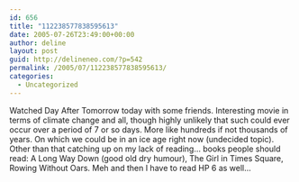 ```yaml
---
id: 656
title: "112238577838595613"
date: 2005-07-26T23:49:00+00:00
author: deline
layout: post
guid: http://delineneo.com/?p=542
permalink: /2005/07/112238577838595613/
categories:
  - Uncategorized
---
```

Watched Day After Tomorrow today with some friends. Interesting movie in terms of climate change and all, though highly unlikely that such could ever occur over a period of 7 or so days. More like hundreds if not thousands of years. On which we could be in an ice age right now (undecided topic). Other than that catching up on my lack of reading&#8230; books people should read: A Long Way Down (good old dry humour), The Girl in Times Square, Rowing Without Oars. Meh and then I have to read HP 6 as well&#8230;